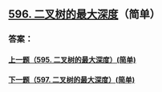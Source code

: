## [596. 二叉树的最大深度](https://leetcode-cn.com/problems/merge-two-sorted-lists/)（简单）





### 答案：



#### [上一题（595. 二叉树的最大深度）(简单)](https://github.com/sdwwld/leetCode/blob/master/src/main/java/com/wld/java/leetcode/leetCode0595.md)

#### [下一题（597. 二叉树的最大深度）(简单)](https://github.com/sdwwld/leetCode/blob/master/src/main/java/com/wld/java/leetcode/leetCode0597.md)